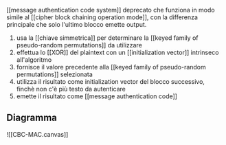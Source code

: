 [[message authentication code system]] deprecato che funziona in modo simile al [[cipher block chaining operation mode]], con la differenza principale che solo l'ultimo blocco emette output.

1. usa la [[chiave simmetrica]] per determinare la [[keyed family of pseudo-random permutations]] da utilizzare
2. effettua lo [[XOR]] del plaintext con un [[initialization vector]] intrinseco all'algoritmo
3. fornisce il valore precedente alla [[keyed family of pseudo-random permutations]] selezionata
4. utilizza il risultato come initialization vector del blocco successivo, finchè non c'è più testo da autenticare
5. emette il risultato come [[message authentication code]]

## Diagramma

![[CBC-MAC.canvas]]